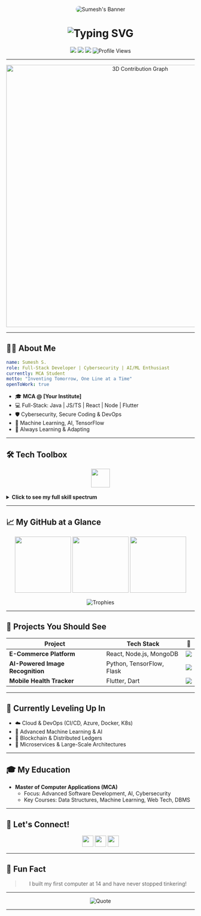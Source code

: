 <!-- Advanced Interactive Profile README for Sumesh S. -->

<!-- Animated Banner -->
<p align="center">
  <img src="https://github.com/sumesh-s-dev/sumesh-s-dev/assets/your-banner-image.gif" alt="Sumesh's Banner" style="border-radius:10px;max-width:100%;"/>
</p>

<h1 align="center">
  <img src="https://readme-typing-svg.demolab.com?font=Fira+Code&pause=700&color=2AF7DC&background=00000000&center=true&vCenter=true&repeat=true&width=600&lines=Hey%2C+I'm+Sumesh+%F0%9F%91%8B;MCA+%7C+Full-Stack+%7C+AI+Enthusiast;Crafting+Secure+%26+Smart+Systems+%F0%9F%94%97" alt="Typing SVG"/>
</h1>

<p align="center">
  <a href="https://www.linkedin.com/in/s-sumesh-759132308/" target="_blank"><img src="https://img.shields.io/badge/LinkedIn-0077B5?style=flat-square&logo=linkedin&logoColor=white"></a>
  <a href="https://github.com/sumesh-s-dev" target="_blank"><img src="https://img.shields.io/badge/GitHub-181717?style=flat-square&logo=github&logoColor=white"></a>
  <a href="mailto:sumesh.dev@example.com" target="_blank"><img src="https://img.shields.io/badge/Email-D14836?style=flat-square&logo=gmail&logoColor=white"></a>
  <img src="https://komarev.com/ghpvc/?username=sumesh-s-dev&color=2AF7DC&style=flat-square" alt="Profile Views"/>
</p>

---

<!-- 3D Contribution Graph -->
<p align="center">
  <img src="https://github.com/sumesh-s-dev/sumesh-s-dev/assets/3dcontrib.gif" alt="3D Contribution Graph" width="700"/>
</p>

---

## 🧑‍💻 About Me

```yaml
name: Sumesh S.
role: Full-Stack Developer | Cybersecurity | AI/ML Enthusiast
currently: MCA Student
motto: "Inventing Tomorrow, One Line at a Time"
openToWork: true
```

- 🎓 **MCA @ [Your Institute]**
- 💻 Full-Stack: Java | JS/TS | React | Node | Flutter
- 🛡️ Cybersecurity, Secure Coding & DevOps
- 🤖 Machine Learning, AI, TensorFlow
- 🦾 Always Learning & Adapting

---

## 🛠️ Tech Toolbox

<div align="center">
  <img src="https://skillicons.dev/icons?i=java,js,ts,python,dart,react,nodejs,flutter,html,css,mysql,mongodb,linux,git,github,tensorflow,unity,azure" height="50"/>
</div>
<br>
<details>
  <summary><b>Click to see my full skill spectrum</b></summary>
  <ul>
    <li><b>Languages:</b> Java, JavaScript, Python, Dart, Shell</li>
    <li><b>Web:</b> React, HTML5, CSS3, Node.js</li>
    <li><b>Mobile:</b> Flutter, Dart</li>
    <li><b>Databases:</b> MySQL, MongoDB</li>
    <li><b>Other:</b> Unity, Linux, TensorFlow, IoT, GitHub Actions, Azure</li>
  </ul>
</details>

---

## 📈 My GitHub at a Glance

<p align="center">
  <img src="https://github-readme-stats.vercel.app/api?username=sumesh-s-dev&show_icons=true&theme=tokyonight&hide_border=true" height="150"/>
  <img src="https://github-readme-streak-stats.herokuapp.com?user=sumesh-s-dev&theme=tokyonight&hide_border=true" height="150"/>
  <img src="https://github-readme-stats.vercel.app/api/top-langs/?username=sumesh-s-dev&layout=compact&theme=tokyonight&hide_border=true" height="150"/>
</p>

<p align="center">
  <img src="https://github-profile-trophy.vercel.app/?username=sumesh-s-dev&theme=onestar&no-frame=true&column=4&margin-w=8" alt="Trophies"/>
</p>

---

## 🌟 Projects You Should See

| Project | Tech Stack | 🔗 |
| ------- | ----------- | --- |
| <b>E-Commerce Platform</b> | React, Node.js, MongoDB | <a href="#"><img src="https://img.shields.io/badge/Repo-100000?style=flat-square&logo=github&logoColor=white"></a> |
| <b>AI-Powered Image Recognition</b> | Python, TensorFlow, Flask | <a href="#"><img src="https://img.shields.io/badge/Repo-100000?style=flat-square&logo=github&logoColor=white"></a> |
| <b>Mobile Health Tracker</b> | Flutter, Dart | <a href="#"><img src="https://img.shields.io/badge/Repo-100000?style=flat-square&logo=github&logoColor=white"></a> |

<!-- Optionally add screenshots, GIFs or links to demos above -->

---

## 🧠 Currently Leveling Up In

- ☁️ Cloud & DevOps (CI/CD, Azure, Docker, K8s)
- 🤖 Advanced Machine Learning & AI
- 🔗 Blockchain & Distributed Ledgers
- 🧩 Microservices & Large-Scale Architectures

---

## 🎓 My Education

- **Master of Computer Applications (MCA)**
  - Focus: Advanced Software Development, AI, Cybersecurity
  - Key Courses: Data Structures, Machine Learning, Web Tech, DBMS

---

## 🤝 Let's Connect!

<div align="center">
  <a href="https://www.linkedin.com/in/s-sumesh-759132308/"><img src="https://skillicons.dev/icons?i=linkedin" height="30"/></a>
  <a href="https://github.com/sumesh-s-dev"><img src="https://skillicons.dev/icons?i=github" height="30"/></a>
  <a href="mailto:sumesh.dev@example.com"><img src="https://skillicons.dev/icons?i=gmail" height="30"/></a>
</div>

---

## 🤖 Fun Fact

<blockquote align="center">
I built my first computer at 14 and have never stopped tinkering!
</blockquote>

---

<p align="center">
  <img src="https://readme-typing-svg.demolab.com?font=Fira+Code&pause=1000&color=2AF7DC&center=true&vCenter=true&width=600&lines=%22The+best+way+to+predict+the+future+is+to+invent+it.%22+-+Alan+Kay" alt="Quote"/>
</p>

---

<!--
🌐 Adaptive: Try this in both dark & light mode!
🚀 Add SVG waves, animated stats, or custom widgets for even more flair.
👉 Replace # with your real repo/demo links & GIFs.
🤓 Make it your own: Add "Pinned Repos", "Daily Dev Card", or live visitor map.
-->
